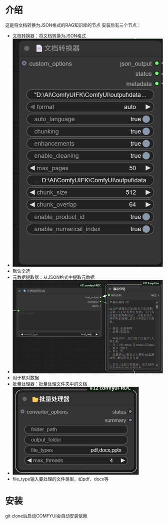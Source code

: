 # 介绍
这是将文档转换为JSON格式的RAG知识库的节点
安装后有三个节点：
- 文档转换器：将文档转换为JSON格式
- ![alt text](data\image.png)
- 默认全选
- 元数据提取器：从JSON格式中提取元数据
- ![alt text](data\image-1.png)
- 用于核对数据
- 批量处理器：批量处理文件夹中的文档
- ![alt text](data\image-2.png)
- file_type输入要处理的文件类型，如pdf、docx等
# 安装
git clone后启动COMFYUI会自动安装依赖